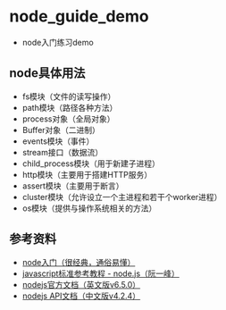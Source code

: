 # node_guide_demo
* node入门练习demo

## node具体用法
- fs模块（文件的读写操作）
- path模块（路径各种方法）
- process对象（全局对象）
- Buffer对象（二进制）
- events模块（事件）
- stream接口（数据流）
- child_process模块（用于新建子进程）
- http模块（主要用于搭建HTTP服务）
- assert模块（主要用于断言）
- cluster模块（允许设立一个主进程和若干个worker进程）
- os模块（提供与操作系统相关的方法）

## 参考资料
* [node入门（很经典，通俗易懂）](http://www.nodebeginner.org/index-zh-cn.html "node入门（很经典，通俗易懂）")
* [javascript标准参考教程 - node.js（阮一峰）](http://javascript.ruanyifeng.com/#toc10 "javascript标准参考教程 - node.js（阮一峰）")
* [nodejs官方文档（英文版v6.5.0）](https://nodejs.org/dist/latest-v6.x/docs/api/ "nodejs官方文档（英文版v6.5.0）")
* [nodejs API文档（中文版v4.2.4）](http://nodeapi.ucdok.com/#/api/ "nodejs API文档（中文版v4.2.4）")
